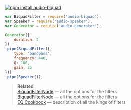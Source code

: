 [![npm install audio-biquad](https://nodei.co/npm/audio-biquad.png?mini=true)](https://npmjs.org/package/audio-biquad/)


```js
var BiquadFilter = require('audio-biquad');
var Speaker = require('audio-speaker');
var Generator = require('audio-generator');

Generator({
	duration: 2
})
.pipe(BiquadFilter({
	type: 'bandpass',
	frequency: 440,
	Q: 100,
	gain: 25
}))
.pipe(Speaker());
```

> **Related**<br/>
> [BiquadFilterNode](https://developer.mozilla.org/en-US/docs/Web/API/BiquadFilterNode) — all the options for the filters</br>
> [BiquadFilterNode](https://developer.mozilla.org/en-US/docs/Web/API/BiquadFilterNode) — all the options for the filters</br>
> [EQ Cookbook](http://www.musicdsp.org/files/Audio-EQ-Cookbook.txt) — description of all the kings of filters</br>